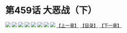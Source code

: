 # 第459话 大恶战（下）
![](https://mhpic.xiaomingtaiji.net/comic/D/斗破苍穹拆分版/459话/1.jpg-zymk.middle.webp)
![](https://mhpic.xiaomingtaiji.net/comic/D/斗破苍穹拆分版/459话/2.jpg-zymk.middle.webp)
![](https://mhpic.xiaomingtaiji.net/comic/D/斗破苍穹拆分版/459话/3.jpg-zymk.middle.webp)
![](https://mhpic.xiaomingtaiji.net/comic/D/斗破苍穹拆分版/459话/4.jpg-zymk.middle.webp)
![](https://mhpic.xiaomingtaiji.net/comic/D/斗破苍穹拆分版/459话/5.jpg-zymk.middle.webp)
![](https://mhpic.xiaomingtaiji.net/comic/D/斗破苍穹拆分版/459话/6.jpg-zymk.middle.webp)
![](https://mhpic.xiaomingtaiji.net/comic/D/斗破苍穹拆分版/459话/7.jpg-zymk.middle.webp)
![](https://mhpic.xiaomingtaiji.net/comic/D/斗破苍穹拆分版/459话/8.jpg-zymk.middle.webp)
[【上一章】](./458.md)
[【目录】](./README.md)
[【下一章】](./460.md)

